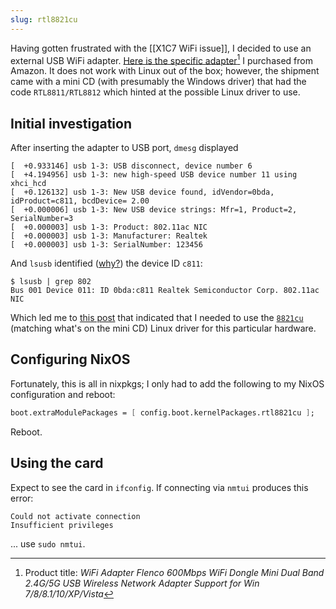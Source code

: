 ```yaml
---
slug: rtl8821cu
---
```


Having gotten frustrated with the [[X1C7 WiFi issue]], I decided to use an external USB WiFi adapter. [Here is the specific adapter](https://www.amazon.ca/gp/product/B078MHKFJ9/)[^title] I purchased from Amazon. It does not work with Linux out of the box; however, the shipment came with a mini CD (with presumably the Windows driver) that had the code `RTL8811/RTL8812` which hinted at the possible Linux driver to use.

[^title]: Product title: *WiFi Adapter Flenco 600Mbps WiFi Dongle Mini Dual Band 2.4G/5G USB Wireless Network Adapter Support for Win 7/8/8.1/10/XP/Vista*

## Initial investigation

After inserting the adapter to USB port, `dmesg` displayed

```
[  +0.933146] usb 1-3: USB disconnect, device number 6
[  +4.194956] usb 1-3: new high-speed USB device number 11 using xhci_hcd
[  +0.126132] usb 1-3: New USB device found, idVendor=0bda, idProduct=c811, bcdDevice= 2.00
[  +0.000006] usb 1-3: New USB device strings: Mfr=1, Product=2, SerialNumber=3
[  +0.000003] usb 1-3: Product: 802.11ac NIC
[  +0.000003] usb 1-3: Manufacturer: Realtek
[  +0.000003] usb 1-3: SerialNumber: 123456
```

And `lsusb` identified ([why?](https://askubuntu.com/questions/510713/ifconfig-cant-see-usb-wireless)) the device ID `c811`:


```
$ lsusb | grep 802
Bus 001 Device 011: ID 0bda:c811 Realtek Semiconductor Corp. 802.11ac NIC
```

Which led me to [this post](https://askubuntu.com/questions/1162974/wireless-usb-adapter-0bdac811-realtek-semiconductor-corp) that indicated that I needed to use the [`8821cu`](https://github.com/brektrou/rtl8821CU) (matching what's on the mini CD) Linux driver for this particular hardware.

## Configuring NixOS

Fortunately, this is all in nixpkgs; I only had to add the following to my NixOS configuration and reboot:

```nix
boot.extraModulePackages = [ config.boot.kernelPackages.rtl8821cu ];
```

Reboot.

## Using the card

Expect to see the card in `ifconfig`. If connecting via `nmtui` produces this error:

```
Could not activate connection
Insufficient privileges
```

... use `sudo nmtui`.
